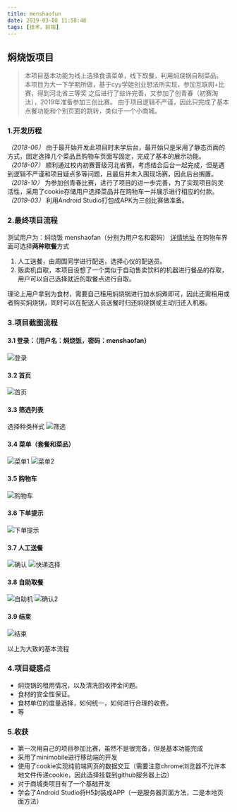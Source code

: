 ```yaml
---
title: menshaofun
date: 2019-03-08 11:58:48
tags: [技术，前端]
---
```

## 焖烧饭项目

> 本项目基本功能为线上选择食谱菜单，线下取餐，利用焖烧锅自制菜品。
本项目为大一下学期所做，基于cyy学姐创业想法所实现，参加互联网+比赛，得到河北省三等奖
之后进行了些许完善，又参加了创青春（初赛淘汰），2019年准备参加三创比赛。
由于项目逻辑不严谨，因此只完成了基本点餐功能和个别页面的跳转，类似于一个小商城。

### **1.开发历程**

*（2018-06）* 由于最开始开发此项目时未学后台，最开始只是采用了静态页面的方式，固定选择几个菜品且购物车页面写固定，完成了基本的展示功能。
*（2018-07）* 顺利通过校内初赛晋级河北省赛，考虑结合后台一起完成，但是遇到逻辑不严谨和项目疑点多等问题，且最后并未入围现场赛，因此后台搁置。
*（2018-10）* 为参加创青春比赛，进行了项目的进一步完善，为了实现项目的灵活性，采用了cookie存储用户选择菜品并在购物车一并展示进行相应的付款。
*（2019-03）* 利用Android Studio打包成APK为三创比赛做准备。 

### **2.最终项目流程**

测试用户为：焖烧饭  menshaofan（分别为用户名和密码）
[详情地址](https://starry-hu.github.io/menshao/login.html)
在购物车界面可选择**两种取餐**方式

1. 人工送餐，由周围同学进行配送，选择心仪的配送员。
2. 贩卖机自取，本项目设想了一个类似于自动售卖饮料的机器进行餐品的存取，用户可以自己选择就近的取餐点进行自取。

理论上用户拿到为食材，需要自己租用焖烧锅进行加水焖煮即可，因此还需租用或者购买焖烧锅，同时可以在配送人员送餐时归还焖烧锅或主动归还入机器。

### **3.项目截图流程**

#### 3.1 登录：（用户名：焖烧饭，密码：menshaofan）
![登录](/assets/blogImg/menshaofun/login.png)
#### 3.2 首页
![首页](/assets/blogImg/menshaofun/home.png)
#### 3.3 筛选列表
选择种类样式
![筛选](/assets/blogImg/menshaofun/order.png)
#### 3.4 菜单（套餐和菜品）
![菜单1](/assets/blogImg/menshaofun/menu.png)
![菜单2](/assets/blogImg/menshaofun/other.png)
#### 3.5 购物车
![购物车](/assets/blogImg/menshaofun/cart.png)
#### 3.6 下单提示
![下单提示](/assets/blogImg/menshaofun/tips.png)
#### 3.7 人工送餐
![确认](/assets/blogImg/menshaofun/confirm.png)
![快递选择](/assets/blogImg/menshaofun/express.png)
#### 3.8 自助取餐
![自助机](/assets/blogImg/menshaofun/zizhu.png)
![确认2](/assets/blogImg/menshaofun/confirm2.png)
#### 3.9 结束
![结束](/assets/blogImg/menshaofun/final.png)

以上为大致的基本流程

### **4.项目疑惑点**

 - 焖烧锅的租用情况，以及清洗回收押金问题。
 - 食材的安全性保证。
 - 食材单位的度量选择，如何统一，如何进行合理的收费。
 - 等
 
### **5.收获**

 - 第一次用自己的项目参加比赛，虽然不是很完备，但是基本功能完成
 - 采用了minimobile进行移动端的开发
 - 使用了cookie实现纯前端网页的数据交互（需要注意chrome浏览器不允许本地文件传递cookie，因此选择挂载到github服务器上边）
 - 对于商城类项目有了一个基础开发
 - 学会了Android Studio将H5封装成APP（一是服务器页面方法，二是本地页面方法）

